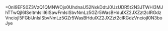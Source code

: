 =0nI9EFS0Z3VzQ1QMNWOjx0UhdnaU52NxkDdtJ0UzUDR5t2N3JTWHl3MJhTTwQjI6ISeltmIsIiI6ISawFmIsISbvNmLz5GZr5WasBHduIXZ2JXZzt2clRGdzVnciojI5FGblJnIsISbvNmLz5GZr5WasBHduIXZ2JXZzt2clRGdzVnciojI0N3boJye

